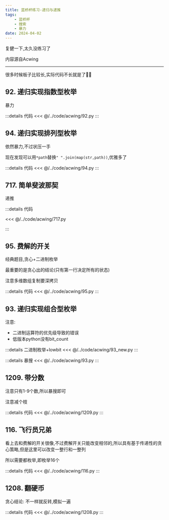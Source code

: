 ```yaml
---
title: 蓝桥杯练习-递归与递推
tags:
    - 蓝桥杯
    - 搜索
    - 暴力
date: 2024-04-02
---
```


复健一下,太久没练习了

内容源自Acwing

---

很多时候板子比较长,实际代码不长就是了:face_in_clouds:

## 92. 递归实现指数型枚举
 
暴力

:::details 代码
<<< @/../code/acwing/92.py
:::

## 94. 递归实现排列型枚举

依然暴力,不过状压一手

现在发现可以用`*path`替换`" ".join(map(str,path))`,优雅多了

:::details 代码
<<< @/../code/acwing/94.py
:::


## 717. 简单斐波那契

递推

:::details 代码

<<< @/../code/acwing/717.py

:::

## 95. 费解的开关

经典题目,贪心+二进制枚举

最重要的是贪心出的结论(只有第一行决定所有的状态)

注意多维数组复制要深拷贝

:::details 代码
<<< @/../code/acwing/95.py
:::


## 93. 递归实现组合型枚举

注意:

- 二进制运算符的优先级导致的错误
- 低版本python没有bit_count

:::details 二进制枚举+lowbit
<<< @/../code/acwing/93_new.py
:::

:::details 暴搜
<<< @/../code/acwing/93.py
:::

## 1209. 带分数

注意只有1-9个数,所以暴搜即可

注意减个枝

:::details 代码
<<< @/../code/acwing/1209.py
:::


## 116. 飞行员兄弟

看上去和费解的开关很像,不过费解开关只能改变相邻的,所以具有基于传递性的贪心策略,但是这里可以改变一整行和一整列

所以需要都枚举,即枚举16个


:::details 代码
<<< @/../code/acwing/116.py
:::

## 1208. 翻硬币

贪心结论: 不一样就反转,模拟一遍

:::details 代码
<<< @/../code/acwing/1208.py
:::